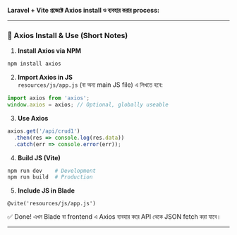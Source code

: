 **Laravel + Vite প্রজেক্টে Axios install ও ব্যবহার করার process:**

---

### 📝 Axios Install & Use (Short Notes)

1. **Install Axios via NPM**

```bash
npm install axios
```

2. **Import Axios in JS**  
    `resources/js/app.js` (বা অন্য main JS file) এ লিখতে হবে:
    

```js
import axios from 'axios';
window.axios = axios; // Optional, globally useable
```

3. **Use Axios**
    

```js
axios.get('/api/crud1')
  .then(res => console.log(res.data))
  .catch(err => console.error(err));
```

4. **Build JS (Vite)**
    

```bash
npm run dev    # Development
npm run build  # Production
```

5. **Include JS in Blade**
    

```blade
@vite('resources/js/app.js')
```

✅ Done! এখন Blade বা frontend এ Axios ব্যবহার করে API থেকে JSON fetch করা যাবে।

---
